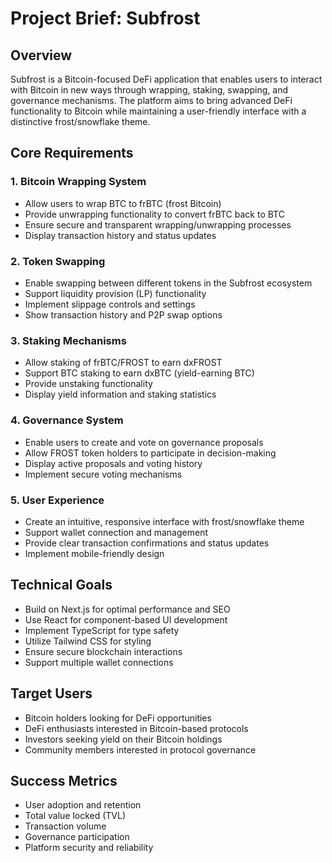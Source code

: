 # Project Brief: Subfrost

## Overview
Subfrost is a Bitcoin-focused DeFi application that enables users to interact with Bitcoin in new ways through wrapping, staking, swapping, and governance mechanisms. The platform aims to bring advanced DeFi functionality to Bitcoin while maintaining a user-friendly interface with a distinctive frost/snowflake theme.

## Core Requirements

### 1. Bitcoin Wrapping System
- Allow users to wrap BTC to frBTC (frost Bitcoin)
- Provide unwrapping functionality to convert frBTC back to BTC
- Ensure secure and transparent wrapping/unwrapping processes
- Display transaction history and status updates

### 2. Token Swapping
- Enable swapping between different tokens in the Subfrost ecosystem
- Support liquidity provision (LP) functionality
- Implement slippage controls and settings
- Show transaction history and P2P swap options

### 3. Staking Mechanisms
- Allow staking of frBTC/FROST to earn dxFROST
- Support BTC staking to earn dxBTC (yield-earning BTC)
- Provide unstaking functionality
- Display yield information and staking statistics

### 4. Governance System
- Enable users to create and vote on governance proposals
- Allow FROST token holders to participate in decision-making
- Display active proposals and voting history
- Implement secure voting mechanisms

### 5. User Experience
- Create an intuitive, responsive interface with frost/snowflake theme
- Support wallet connection and management
- Provide clear transaction confirmations and status updates
- Implement mobile-friendly design

## Technical Goals
- Build on Next.js for optimal performance and SEO
- Use React for component-based UI development
- Implement TypeScript for type safety
- Utilize Tailwind CSS for styling
- Ensure secure blockchain interactions
- Support multiple wallet connections

## Target Users
- Bitcoin holders looking for DeFi opportunities
- DeFi enthusiasts interested in Bitcoin-based protocols
- Investors seeking yield on their Bitcoin holdings
- Community members interested in protocol governance

## Success Metrics
- User adoption and retention
- Total value locked (TVL)
- Transaction volume
- Governance participation
- Platform security and reliability